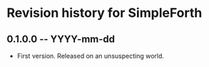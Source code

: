 # Revision history for SimpleForth

## 0.1.0.0 -- YYYY-mm-dd

* First version. Released on an unsuspecting world.
